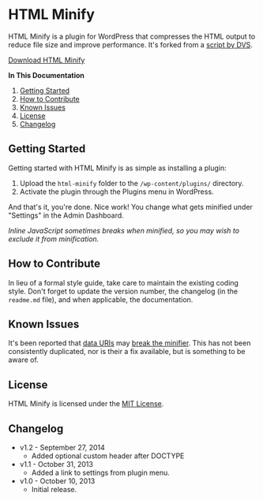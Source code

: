 # HTML Minify
HTML Minify is a plugin for WordPress that compresses the HTML output to reduce file size and improve performance. It's forked from a [script by DVS](http://www.intert3chmedia.net/2011/12/minify-html-javascript-css-without.html).

[Download HTML Minify](https://github.com/starise/html-minify/archive/master.zip)

**In This Documentation**

1. [Getting Started](#getting-started)
2. [How to Contribute](#how-to-contribute)
3. [Known Issues](#known-issues)
4. [License](#license)
5. [Changelog](#changelog)


## Getting Started

Getting started with HTML Minify is as simple as installing a plugin:

1. Upload the `html-minify` folder to the `/wp-content/plugins/` directory.
2. Activate the plugin through the Plugins menu in WordPress.

And that's it, you're done. Nice work! You change what gets minified under "Settings" in the Admin Dashboard.

*Inline JavaScript sometimes breaks when minified, so you may wish to exclude it from minification.*


## How to Contribute

In lieu of a formal style guide, take care to maintain the existing coding style. Don't forget to update the version number, the changelog (in the `readme.md` file), and when applicable, the documentation.


## Known Issues

It's been reported that [data URIs](https://developer.mozilla.org/en-US/docs/Web/HTTP/data_URIs) may [break the minifier](https://github.com/cferdinandi/html-minify/issues/2). This has not been consistently duplicated, nor is their a fix available, but is something to be aware of.


## License

HTML Minify is licensed under the [MIT License](http://gomakethings.com/mit/).


## Changelog
* v1.2 - September 27, 2014
	* Added optional custom header after DOCTYPE
* v1.1 - October 31, 2013
	* Added a link to settings from plugin menu.
* v1.0 - October 10, 2013
	* Initial release.

